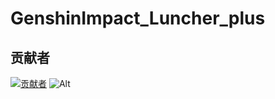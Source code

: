 # GenshinImpact_Luncher_plus

## 贡献者
[![贡献者](https://contrib.rocks/image?repo=win-syswow64/GenshinImpact_Launcher_plus)](https://github.com/win-syswow64/GenshinImpact_Launcher_plus/graphs/contributors)
![Alt](https://repobeats.axiom.co/api/embed/26e79889b3756142f3145cd72ae19830e6b4c06a.svg "Repobeats analytics image")
